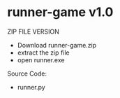 # runner-game v1.0

ZIP FILE VERSION
- Download runner-game.zip
- extract the zip file
- open runner.exe

Source Code:
- runner.py

